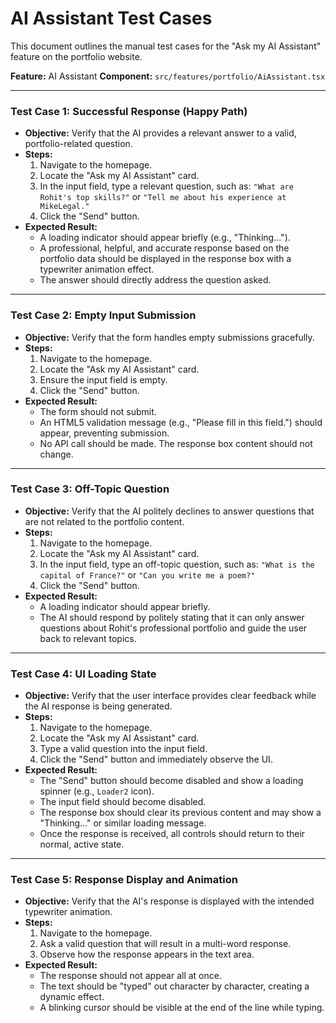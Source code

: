 # AI Assistant Test Cases

This document outlines the manual test cases for the "Ask my AI Assistant" feature on the portfolio website.

**Feature:** AI Assistant
**Component:** `src/features/portfolio/AiAssistant.tsx`

---

### Test Case 1: Successful Response (Happy Path)

*   **Objective:** Verify that the AI provides a relevant answer to a valid, portfolio-related question.
*   **Steps:**
    1.  Navigate to the homepage.
    2.  Locate the "Ask my AI Assistant" card.
    3.  In the input field, type a relevant question, such as: `"What are Rohit's top skills?"` or `"Tell me about his experience at MikeLegal."`
    4.  Click the "Send" button.
*   **Expected Result:**
    *   A loading indicator should appear briefly (e.g., "Thinking...").
    *   A professional, helpful, and accurate response based on the portfolio data should be displayed in the response box with a typewriter animation effect.
    *   The answer should directly address the question asked.

---

### Test Case 2: Empty Input Submission

*   **Objective:** Verify that the form handles empty submissions gracefully.
*   **Steps:**
    1.  Navigate to the homepage.
    2.  Locate the "Ask my AI Assistant" card.
    3.  Ensure the input field is empty.
    4.  Click the "Send" button.
*   **Expected Result:**
    *   The form should not submit.
    *   An HTML5 validation message (e.g., "Please fill in this field.") should appear, preventing submission.
    *   No API call should be made. The response box content should not change.

---

### Test Case 3: Off-Topic Question

*   **Objective:** Verify that the AI politely declines to answer questions that are not related to the portfolio content.
*   **Steps:**
    1.  Navigate to the homepage.
    2.  Locate the "Ask my AI Assistant" card.
    3.  In the input field, type an off-topic question, such as: `"What is the capital of France?"` or `"Can you write me a poem?"`
    4.  Click the "Send" button.
*   **Expected Result:**
    *   A loading indicator should appear briefly.
    *   The AI should respond by politely stating that it can only answer questions about Rohit's professional portfolio and guide the user back to relevant topics.

---

### Test Case 4: UI Loading State

*   **Objective:** Verify that the user interface provides clear feedback while the AI response is being generated.
*   **Steps:**
    1.  Navigate to the homepage.
    2.  Locate the "Ask my AI Assistant" card.
    3.  Type a valid question into the input field.
    4.  Click the "Send" button and immediately observe the UI.
*   **Expected Result:**
    *   The "Send" button should become disabled and show a loading spinner (e.g., `Loader2` icon).
    *   The input field should become disabled.
    *   The response box should clear its previous content and may show a "Thinking..." or similar loading message.
    *   Once the response is received, all controls should return to their normal, active state.

---

### Test Case 5: Response Display and Animation

*   **Objective:** Verify that the AI's response is displayed with the intended typewriter animation.
*   **Steps:**
    1.  Navigate to the homepage.
    2.  Ask a valid question that will result in a multi-word response.
    3.  Observe how the response appears in the text area.
*   **Expected Result:**
    *   The response should not appear all at once.
    *   The text should be "typed" out character by character, creating a dynamic effect.
    *   A blinking cursor should be visible at the end of the line while typing.
